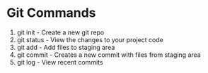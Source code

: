 # Git Commands

1. git init - Create a new git repo
2. git status - View the changes to your project code
3. git add - Add files to staging area
4. git commit - Creates a new commit with files from staging area
5. git log - View recent commits
